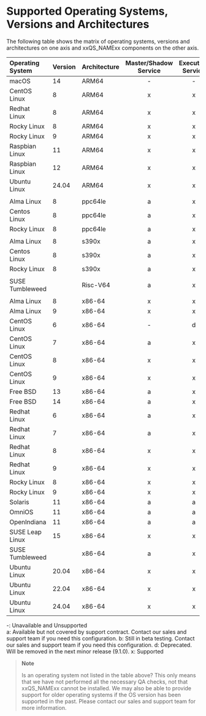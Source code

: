 # Supported Operating Systems, Versions and Architectures

The following table shows the matrix of operating systems, versions and architectures on one axis and 
xxQS_NAMExx components on the other axis. 

| Operating System | Version | Architecture | Master/Shadow Service | Execution Service | Admin/Submit Clients |
|:-----------------|:--------|:-------------|:---------------------:|:-----------------:|:--------------------:|
| macOS            | 14      | ARM64        |           -           |         -         |          b           |
| CentOS Linux     | 8       | ARM64        |           x           |         x         |          x           |
| Redhat Linux     | 8       | ARM64        |           x           |         x         |          x           |
| Rocky Linux      | 8       | ARM64        |           x           |         x         |          x           |
| Rocky Linux      | 9       | ARM64        |           x           |         x         |          x           |
| Raspbian Linux   | 11      | ARM64        |           x           |         x         |          x           |
| Raspbian Linux   | 12      | ARM64        |           x           |         x         |          x           |
| Ubuntu Linux     | 24.04   | ARM64        |           x           |         x         |          x           |
|                  |         |              |                       |                   |                      |
| Alma Linux       | 8       | ppc64le      |           a           |         x         |          x           |
| Centos Linux     | 8       | ppc64le      |           a           |         x         |          x           |
| Rocky Linux      | 8       | ppc64le      |           a           |         x         |          x           |
|                  |         |              |                       |                   |                      |
| Alma Linux       | 8       | s390x        |           a           |         x         |          x           |
| Centos Linux     | 8       | s390x        |           a           |         x         |          x           |
| Rocky Linux      | 8       | s390x        |           a           |         x         |          x           |
|                  |         |              |                       |                   |                      |
| SUSE Tumbleweed  |         | Risc-V64     |           a           |         x         |          x           |
|                  |         |              |                       |                   |                      |
| Alma Linux       | 8       | x86-64       |           x           |         x         |          x           |
| Alma Linux       | 9       | x86-64       |           x           |         x         |          x           |
| CentOS Linux     | 6       | x86-64       |           -           |         d         |          d           |
| CentOS Linux     | 7       | x86-64       |           a           |         x         |          x           |
| CentOS Linux     | 8       | x86-64       |           x           |         x         |          x           |
| CentOS Linux     | 9       | x86-64       |           x           |         x         |          x           |
| Free BSD         | 13      | x86-64       |           a           |         x         |          x           |
| Free BSD         | 14      | x86-64       |           a           |         x         |          x           |
| Redhat Linux     | 6       | x86-64       |           a           |         x         |          x           |
| Redhat Linux     | 7       | x86-64       |           a           |         x         |          x           |
| Redhat Linux     | 8       | x86-64       |           x           |         x         |          x           |
| Redhat Linux     | 9       | x86-64       |           x           |         x         |          x           |
| Rocky Linux      | 8       | x86-64       |           x           |         x         |          x           |
| Rocky Linux      | 9       | x86-64       |           x           |         x         |          x           |
| Solaris          | 11      | x86-64       |           a           |         a         |          x           |
| OmniOS           | 11      | x86-64       |           a           |         a         |          a           |
| OpenIndiana      | 11      | x86-64       |           a           |         a         |          a           |
| SUSE Leap Linux  | 15      | x86-64       |           x           |         x         |          x           |
| SUSE Tumbleweed  |         | x86-64       |           a           |         x         |          x           |
| Ubuntu Linux     | 20.04   | x86-64       |           x           |         x         |          x           |
| Ubuntu Linux     | 22.04   | x86-64       |           x           |         x         |          x           |
| Ubuntu Linux     | 24.04   | x86-64       |           x           |         x         |          x           |

  -: Unavailable and Unsupported  
  a: Available but not covered by support contract. Contact our sales and support team if you need this configuration.
  b: Still in beta testing. Contact our sales and support team if you need this configuration.
  d: Deprecated. Will be removed in the next minor release (9.1.0).
  x: Supported  

> **Note**
> 
> Is an operating system not listed in the table above? This only means that we have not performed all the 
> necessary QA checks, not that xxQS_NAMExx cannot be installed. We may also be able to provide support for 
> older operating systems if the OS version has been supported in the past. Please contact our sales and support 
> team for more information.

[//]: # (Eeach file has to end with two empty lines)

